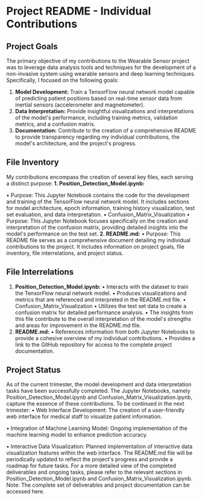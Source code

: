 # Project README - Individual Contributions
## Project Goals
The primary objective of my contributions to the Wearable Sensor project was to leverage data analysis tools and techniques for the development of a non-invasive system using wearable sensors and deep learning techniques. Specifically, I focused on the following goals:
1.	**Model Development:** Train a TensorFlow neural network model capable of predicting patient positions based on real-time sensor data from inertial sensors (accelerometer and magnetometer).
2.	**Data Interpretation:** Provide insightful visualizations and interpretations of the model's performance, including training metrics, validation metrics, and a confusion matrix.
3.	**Documentation:** Contribute to the creation of a comprehensive README to provide transparency regarding my individual contributions, the model's architecture, and the project's progress.
## File Inventory
My contributions encompass the creation of several key files, each serving a distinct purpose:
**1.	Position_Detection_Model.ipynb:**

•	Purpose: This Jupyter Notebook contains the code for the development and training of the TensorFlow neural network model. It includes sections for model architecture, epoch information, training history visualization, test set evaluation, and data interpretation.
•	Confusion_Matrix_Visualization
•	Purpose: This Jupyter Notebook focuses specifically on the creation and interpretation of the confusion matrix, providing detailed insights into the model's performance on the test set.
**2.	README.md:**
•	Purpose: This README file serves as a comprehensive document detailing my individual contributions to the project. It includes information on project goals, file inventory, file interrelations, and project status.
## File Interrelations
1. **Position_Detection_Model.ipynb:**
•	Interacts with the dataset to train the TensorFlow neural network model.
•	Produces visualizations and metrics that are referenced and interpreted in the README.md file.
•	Confusion_Matrix_Visualization
•	Utilizes the test set data to create a confusion matrix for detailed performance analysis.
•	The insights from this file contribute to the overall interpretation of the model's strengths and areas for improvement in the README.md file.
2. **README.md:**
•	References information from both Jupyter Notebooks to provide a cohesive overview of my individual contributions.
•	Provides a link to the GitHub repository for access to the complete project documentation.
## Project Status
As of the current trimester, the model development and data interpretation tasks have been successfully completed. The Jupyter Notebooks, namely Position_Detection_Model.ipynb and Confusion_Matrix_Visualization.ipynb, capture the essence of these contributions.
To be continued in the next trimester:
•	Web Interface Development: The creation of a user-friendly web interface for medical staff to visualize patient information.

•	Integration of Machine Learning Model: Ongoing implementation of the machine learning model to enhance prediction accuracy.

•	Interactive Data Visualization: Planned implementation of interactive data visualization features within the web interface.
The README.md file will be periodically updated to reflect the project's progress and provide a roadmap for future tasks.
For a more detailed view of the completed deliverables and ongoing tasks, please refer to the relevant sections in Position_Detection_Model.ipynb and Confusion_Matrix_Visualization.ipynb.
Note: The complete set of deliverables and project documentation can be accessed here.

